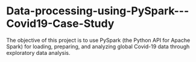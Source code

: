 # Data-processing-using-PySpark---Covid19-Case-Study
The objective of this project is to use PySpark (the Python API for Apache Spark) for loading, preparing, and analyzing global Covid-19 data through exploratory data analysis.
